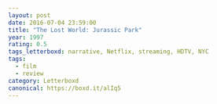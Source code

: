 ```yaml
---
layout: post 
date: 2016-07-04 23:59:00
title: "The Lost World: Jurassic Park"
year: 1997
rating: 0.5
tags_letterboxd: narrative, Netflix, streaming, HDTV, NYC
tags:
  - film
  - review
category: Letterboxd
canonical: https://boxd.it/alIq5
---
```

